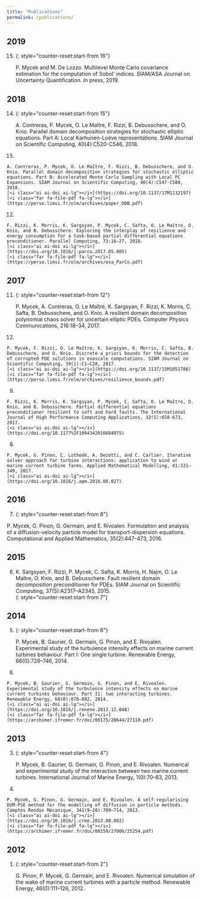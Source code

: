 ```yaml
---
title: "Publications"
permalink: /publications/
---
```


<div class="publi" markdown="1">

## 2019

15. {: style="counter-reset:start-from 16"}

    P. Mycek and M. De Lozzo. Multilevel Monte Carlo covariance estimation for the computation of Sobol' indices. SIAM/ASA Journal on Uncertainty Quantification. In press, 2019. 
    [<i class="far fa-file-pdf fa-lg"></i>](https://cerfacs.fr/wp-content/uploads/2019/09/technical_report18_128.pdf)

## 2018

14. {: style="counter-reset:start-from 15"}

    A. Contreras, P. Mycek, O. Le Maître, F. Rizzi, B. Debusschere, and O. Knio. Parallel domain decomposition strategies for stochastic elliptic equations. Part A: Local Karhunen-Loève representations. SIAM Journal on Scientific Computing, 40(4):C520-C546, 2018. 
    [<i class="ai ai-doi ai-lg"></i>](https://doi.org/10.1137/17M1132185) 
    [<i class="far fa-file-pdf fa-lg"></i>](https://perso.limsi.fr/olm/archives/paper_DDA.pdf)

13. 

    A. Contreras, P. Mycek, O. Le Maître, F. Rizzi, B. Debusschere, and O. Knio. Parallel domain decomposition strategies for stochastic elliptic equations. Part B: Accelerated Monte Carlo Sampling with Local PC Expansions. SIAM Journal on Scientific Computing, 40(4):C547-C580, 2018. 
    [<i class="ai ai-doi ai-lg"></i>](https://doi.org/10.1137/17M1132197) 
    [<i class="far fa-file-pdf fa-lg"></i>](https://perso.limsi.fr/olm/archives/paper_DDB.pdf)

12. 

    F. Rizzi, K. Morris, K. Sargsyan, P. Mycek, C. Safta, O. Le Maître, O. Knio, and B. Debusschere. Exploring the interplay of resilience and energy consumption for a task-based partial differential equations preconditioner. Parallel Computing, 73:16–27, 2018. 
    [<i class="ai ai-doi ai-lg"></i>](https://doi.org/10.1016/j.parco.2017.05.005) 
    [<i class="far fa-file-pdf fa-lg"></i>](https://perso.limsi.fr/olm/archives/exa_ParCo.pdf)

## 2017

11. {: style="counter-reset:start-from 12"}

    P. Mycek, A. Contreras, O. Le Maître, K. Sargsyan, F. Rizzi, K. Morris, C. Safta, B. Debusschere, and O. Knio. A resilient domain decomposition polynomial chaos solver for uncertain elliptic PDEs. Computer Physics Communications, 216:18–34, 2017. 
    [<i class="ai ai-doi ai-lg"></i>](https://doi.org/10.1016/j.cpc.2017.02.015) 
    [<i class="far fa-file-pdf fa-lg"></i>](https://perso.limsi.fr/olm/archives/resilience_uq.pdf)

10. 

    P. Mycek, F. Rizzi, O. Le Maître, K. Sargsyan, K. Morris, C. Safta, B. Debusschere, and O. Knio. Discrete a priori bounds for the detection of corrupted PDE solutions in exascale computations. SIAM Journal on Scientific Computing, 39(1):C1–C28, 2017. 
    [<i class="ai ai-doi ai-lg"></i>](https://doi.org/10.1137/15M1051786) 
    [<i class="far fa-file-pdf fa-lg"></i>](https://perso.limsi.fr/olm/archives/resilience_bounds.pdf)

9. 

    F. Rizzi, K. Morris, K. Sargsyan, P. Mycek, C. Safta, O. Le Maître, O. Knio, and B. Debusschere. Partial differential equations preconditioner resilient to soft and hard faults. The International Journal of High Performance Computing Applications, 32(5):658-673, 2017. 
    [<i class="ai ai-doi ai-lg"></i>](https://doi.org/10.1177%2F1094342016684975)

8. 

    P. Mycek, G. Pinon, C. Lothodé, A. Dezotti, and C. Carlier. Iterative solver approach for turbine interactions: application to wind or marine current turbine farms. Applied Mathematical Modelling, 41:331–349, 2017. 
    [<i class="ai ai-doi ai-lg"></i>](https://doi.org/10.1016/j.apm.2016.08.027)


## 2016

7. {: style="counter-reset:start-from 8"}

P. Mycek, G. Pinon, G. Germain, and E. Rivoalen. Formulation and analysis of a diffusion-velocity particle model for transport-dispersion equations. Computational and Applied Mathematics, 35(2):447–473, 2016. 
    [<i class="ai ai-doi ai-lg"></i>](https://doi.org/10.1007/s40314-014-0200-5) 
    [<i class="far fa-file-pdf fa-lg"></i>](https://hal.archives-ouvertes.fr/hal-01087854/document)

## 2015

6. K. Sargsyan, F. Rizzi, P. Mycek, C. Safta, K. Morris, H. Najm, O. Le Maître, O. Knio, and B. Debusschere. Fault resilient domain decomposition preconditioner for PDEs. SIAM Journal on Scientific Computing, 37(5):A2317–A2345, 2015.  
[<i class="ai ai-doi ai-lg"></i>](https://doi.org/10.1137/15M1014474) 
[<i class="far fa-file-pdf fa-lg"></i>](https://perso.limsi.fr/olm/archives/resilience_fault.pdf)
{: style="counter-reset:start-from 7"}

## 2014

5. {: style="counter-reset:start-from 6"}

    P. Mycek, B. Gaurier, G. Germain, G. Pinon, and E. Rivoalen. Experimental study of the turbulence intensity effects on marine current turbines behaviour. Part I: One single turbine. Renewable Energy, 66(0):729–746, 2014. 
    [<i class="ai ai-doi ai-lg"></i>](https://doi.org/10.1137/15M1014474) 
    [<i class="far fa-file-pdf fa-lg"></i>](https://archimer.ifremer.fr/doc/00175/28647/27171.pdf)

4. 

    P. Mycek, B. Gaurier, G. Germain, G. Pinon, and E. Rivoalen. Experimental study of the turbulence intensity effects on marine current turbines behaviour. Part II: two interacting turbines. Renewable Energy, 68(0):876–892, 2014. 
    [<i class="ai ai-doi ai-lg"></i>](https://doi.org/10.1016/j.renene.2013.12.048) 
    [<i class="far fa-file-pdf fa-lg"></i>](https://archimer.ifremer.fr/doc/00175/28644/27110.pdf)

## 2013

3. {: style="counter-reset:start-from 4"}

    P. Mycek, B. Gaurier, G. Germain, G. Pinon, and E. Rivoalen. Numerical and experimental study of the interaction between two marine current turbines. International Journal of Marine Energy, 1(0):70–83, 2013. 
    [<i class="ai ai-doi ai-lg"></i>](https://doi.org/10.1016/j.ijome.2013.05.007) 
    [<i class="far fa-file-pdf fa-lg"></i>](https://archimer.ifremer.fr/doc/00170/28165/26427.pdf)

2. 

    P. Mycek, G. Pinon, G. Germain, and E. Rivoalen. A self-regularising DVM-PSE method for the modelling of diffusion in particle methods. Comptes Rendus Mécanique, 341(9–10):709–714, 2013. 
    [<i class="ai ai-doi ai-lg"></i>](https://doi.org/10.1016/j.crme.2013.08.002) 
    [<i class="far fa-file-pdf fa-lg"></i>](https://archimer.ifremer.fr/doc/00159/27006/25254.pdf)

## 2012

1. {: style="counter-reset:start-from 2"}

    G. Pinon, P. Mycek, G. Germain, and E. Rivoalen. Numerical simulation of the wake of marine current turbines with a particle method. Renewable Energy, 46(0):111–126, 2012. 
    [<i class="ai ai-doi ai-lg"></i>](https://doi.org/10.1016/j.renene.2012.03.037) 
    [<i class="far fa-file-pdf fa-lg"></i>](https://archimer.ifremer.fr/doc/00087/19853/17616.pdf)

</div>
